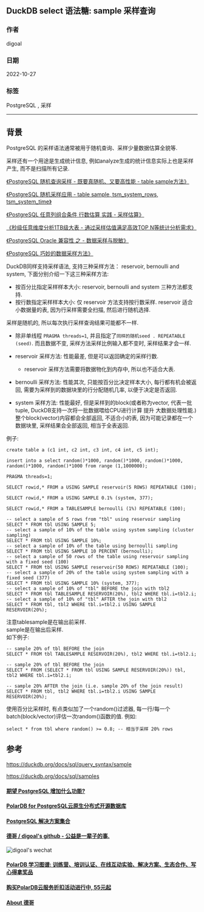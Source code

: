 ## DuckDB select 语法糖: sample 采样查询   
                              
### 作者                              
digoal                              
                              
### 日期                              
2022-10-27                              
                              
### 标签                              
PostgreSQL , 采样       
                              
----                              
                              
## 背景         
PostgreSQL 的采样语法通常被用于随机查询、采样少量数据估算全貌等.   
  
采样还有一个用途是生成统计信息, 例如analyze生成的统计信息实际上也是采样产生, 而不是扫描所有记录.   
  
[《PostgreSQL 随机查询采样 - 既要真随机、又要高性能 - table sample方法》](../202105/20210527_01.md)    
  
[《PostgreSQL 随机采样应用 - table sample, tsm_system_rows, tsm_system_time》](../202005/20200509_01.md)    
  
[《PostgreSQL 任意列组合条件 行数估算 实践 - 采样估算》](../201804/20180403_03.md)    
  
[《秒级任意维度分析1TB级大表 - 通过采样估值满足高效TOP N等统计分析需求》](../201709/20170911_02.md)    
  
[《PostgreSQL Oracle 兼容性 之 - 数据采样与脱敏》](../201706/20170602_02.md)    
  
[《PostgreSQL 巧妙的数据采样方法》](../201609/20160929_01.md)     
  
DuckDB同样支持采样语法, 支持三种采样方法： reservoir, bernoulli and system, 下面分别介绍一下这三种采样方法:  
  
- 按百分比指定采样样本大小: reservoir, bernoulli and system 三种方法都支持.    
- 按行数指定采样样本大小: 仅 reservoir 方法支持按行数采样. reservoir 适合小数据量的表, 因为行采样需要全扫描, 然后进行随机选择.    
  
采样是随机的, 所以每次执行采样查询结果可能都不一样.    
- 除非单线程 `PRAGMA threads=1`, 并且指定了`同样的随机seed . REPEATABLE (seed)`. 而且数据不变, 采样方法采样比例输入都不变时, 采样结果才会一样.     
  
- reservoir 采样方法: 性能最差, 但是可以返回确定的采样行数.    
    - reservoir 采样方法需要将数据物化到内存中, 所以也不适合大表.   
- bernoulli 采样方法: 性能其次, 只能按百分比决定样本大小, 每行都有机会被返回, 需要为采样到的数据块里的行分配随机几率, 以便于决定是否返回.   
- system 采样方法: 性能最好, 但是采样到的block(或者称为vector, 代表一批tuple, DuckDB支持一次将一批数据喂给CPU进行计算 提升 大数据处理性能.)整个block(vector)内容都会全部返回, 不适合小的表, 因为可能记录都在一个数据块里, 采样结果会全部返回, 相当于全表返回.   
  
例子:  
  
```  
create table a (c1 int, c2 int, c3 int, c4 int, c5 int);  
  
insert into a select random()*1000, random()*1000, random()*1000, random()*1000, random()*1000 from range (1,1000000);  
  
PRAGMA threads=1;  
  
SELECT rowid,* FROM a USING SAMPLE reservoir(5 ROWS) REPEATABLE (100);  
  
SELECT rowid,* FROM a USING SAMPLE 0.1% (system, 377);  
  
SELECT rowid,* FROM a TABLESAMPLE bernoulli (1%) REPEATABLE (100);  
```  
  
```  
-- select a sample of 5 rows from "tbl" using reservoir sampling  
SELECT * FROM tbl USING SAMPLE 5;  
-- select a sample of 10% of the table using system sampling (cluster sampling)  
SELECT * FROM tbl USING SAMPLE 10%;  
-- select a sample of 10% of the table using bernoulli sampling  
SELECT * FROM tbl USING SAMPLE 10 PERCENT (bernoulli);  
-- select a sample of 50 rows of the table using reservoir sampling with a fixed seed (100)  
SELECT * FROM tbl USING SAMPLE reservoir(50 ROWS) REPEATABLE (100);  
-- select a sample of 20% of the table using system sampling with a fixed seed (377)  
SELECT * FROM tbl USING SAMPLE 10% (system, 377);  
-- select a sample of 10% of "tbl" BEFORE the join with tbl2  
SELECT * FROM tbl TABLESAMPLE RESERVOIR(20%), tbl2 WHERE tbl.i=tbl2.i;  
-- select a sample of 10% of "tbl" AFTER the join with tbl2  
SELECT * FROM tbl, tbl2 WHERE tbl.i=tbl2.i USING SAMPLE RESERVOIR(20%);  
```  
  
注意tablesample是在输出前采样.  
sample是在输出后采样.   
如下例子:   
  
```  
-- sample 20% of tbl BEFORE the join  
SELECT * FROM tbl TABLESAMPLE RESERVOIR(20%), tbl2 WHERE tbl.i=tbl2.i;  

-- sample 20% of tbl BEFORE the join  
SELECT * FROM (SELECT * FROM tbl USING SAMPLE RESERVOIR(20%)) tbl, tbl2 WHERE tbl.i=tbl2.i;  

-- sample 20% AFTER the join (i.e. sample 20% of the join result)  
SELECT * FROM tbl, tbl2 WHERE tbl.i=tbl2.i USING SAMPLE RESERVOIR(20%);  
```  
   
使用百分比采样时, 有点类似加了一个random()过滤器, 每一行/每一个batch(block/vector)评估一次random()函数的值.  例如:   
```
select * from tbl where random() >= 0.8; -- 相当于采样 20% rows 
```
  
  
## 参考  
https://duckdb.org/docs/sql/query_syntax/sample  
  
https://duckdb.org/docs/sql/samples  
        
  
#### [期望 PostgreSQL 增加什么功能?](https://github.com/digoal/blog/issues/76 "269ac3d1c492e938c0191101c7238216")
  
  
#### [PolarDB for PostgreSQL云原生分布式开源数据库](https://github.com/ApsaraDB/PolarDB-for-PostgreSQL "57258f76c37864c6e6d23383d05714ea")
  
  
#### [PostgreSQL 解决方案集合](https://yq.aliyun.com/topic/118 "40cff096e9ed7122c512b35d8561d9c8")
  
  
#### [德哥 / digoal's github - 公益是一辈子的事.](https://github.com/digoal/blog/blob/master/README.md "22709685feb7cab07d30f30387f0a9ae")
  
  
![digoal's wechat](../pic/digoal_weixin.jpg "f7ad92eeba24523fd47a6e1a0e691b59")
  
  
#### [PolarDB 学习图谱: 训练营、培训认证、在线互动实验、解决方案、生态合作、写心得拿奖品](https://www.aliyun.com/database/openpolardb/activity "8642f60e04ed0c814bf9cb9677976bd4")
  
  
#### [购买PolarDB云服务折扣活动进行中, 55元起](https://www.aliyun.com/activity/new/polardb-yunparter?userCode=bsb3t4al "e0495c413bedacabb75ff1e880be465a")
  
  
#### [About 德哥](https://github.com/digoal/blog/blob/master/me/readme.md "a37735981e7704886ffd590565582dd0")
  
